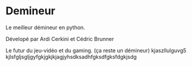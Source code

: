 # Demineur
Le meilleur démineur en python.

Dévelopé par Ardi Cerkini et Cédric Brunner

Le futur du jeu-vidéo et du gaming. (ça reste un démineur)
kjaszllulguvg5
kjlsfgljsgljgyfgkjgkjkjagjyhsdksadhfgksdfgksfdgkjsdg